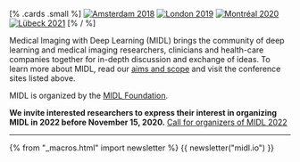 [% .cards .small %]
[![Amsterdam 2018](/images/card-small-2018.png)](https://2018.midl.io)
[![London 2019](/images/card-small-2019.png)](https://2019.midl.io)
[![Montréal 2020](/images/card-small-2020.png)](https://2020.midl.io)
[![Lübeck 2021](/images/card-small-2021.png)](https://2021.midl.io)
[% / %]

Medical Imaging with Deep Learning (MIDL) brings the community of deep learning and medical imaging researchers, clinicians and health-care companies together for in-depth discussion and exchange of ideas. To learn more about MIDL, read our [aims and scope](/aims-and-scope.html) and visit the conference sites listed above.

MIDL is organized by the [MIDL Foundation](/foundation.html).

**We invite interested researchers to express their interest in organizing MIDL in 2022 before November 15, 2020.** [Call for organizers of MIDL 2022](/call-for-2022.html)

---

{% from "_macros.html" import newsletter %}
{{ newsletter("midl.io") }}
